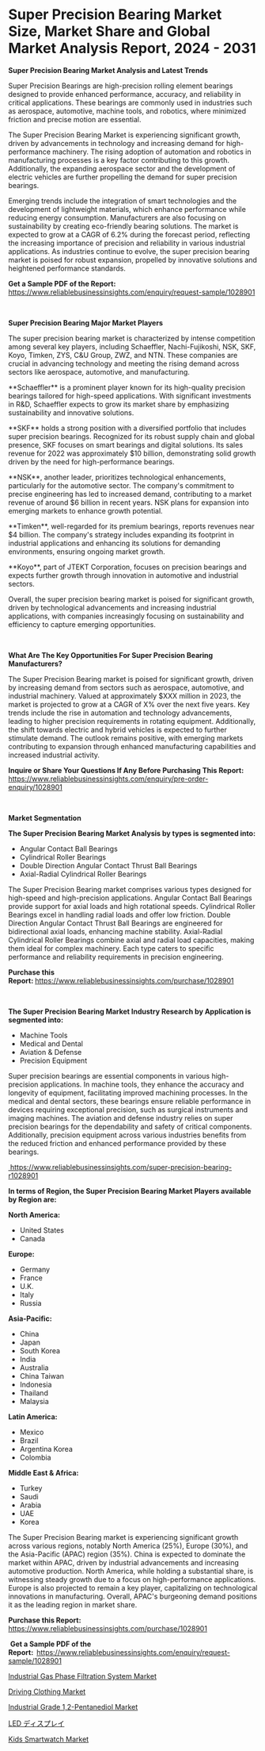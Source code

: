<p><h1>Super Precision Bearing Market Size, Market Share and Global Market Analysis Report, 2024 - 2031</h1></p><p><strong>Super Precision Bearing Market Analysis and Latest Trends</strong></p>
<p><p>Super Precision Bearings are high-precision rolling element bearings designed to provide enhanced performance, accuracy, and reliability in critical applications. These bearings are commonly used in industries such as aerospace, automotive, machine tools, and robotics, where minimized friction and precise motion are essential. </p><p>The Super Precision Bearing Market is experiencing significant growth, driven by advancements in technology and increasing demand for high-performance machinery. The rising adoption of automation and robotics in manufacturing processes is a key factor contributing to this growth. Additionally, the expanding aerospace sector and the development of electric vehicles are further propelling the demand for super precision bearings.</p><p>Emerging trends include the integration of smart technologies and the development of lightweight materials, which enhance performance while reducing energy consumption. Manufacturers are also focusing on sustainability by creating eco-friendly bearing solutions. The market is expected to grow at a CAGR of 6.2% during the forecast period, reflecting the increasing importance of precision and reliability in various industrial applications. As industries continue to evolve, the super precision bearing market is poised for robust expansion, propelled by innovative solutions and heightened performance standards.</p></p>
<p><strong>Get a Sample PDF of the Report:&nbsp;</strong> <a href="https://www.reliablebusinessinsights.com/enquiry/request-sample/1028901">https://www.reliablebusinessinsights.com/enquiry/request-sample/1028901</a></p>
<p>&nbsp;</p>
<p><strong>Super Precision Bearing Major Market Players</strong></p>
<p><p>The super precision bearing market is characterized by intense competition among several key players, including Schaeffler, Nachi-Fujikoshi, NSK, SKF, Koyo, Timken, ZYS, C&U Group, ZWZ, and NTN. These companies are crucial in advancing technology and meeting the rising demand across sectors like aerospace, automotive, and manufacturing.</p><p>**Schaeffler** is a prominent player known for its high-quality precision bearings tailored for high-speed applications. With significant investments in R&D, Schaeffler expects to grow its market share by emphasizing sustainability and innovative solutions.</p><p>**SKF** holds a strong position with a diversified portfolio that includes super precision bearings. Recognized for its robust supply chain and global presence, SKF focuses on smart bearings and digital solutions. Its sales revenue for 2022 was approximately $10 billion, demonstrating solid growth driven by the need for high-performance bearings.</p><p>**NSK**, another leader, prioritizes technological enhancements, particularly for the automotive sector. The company's commitment to precise engineering has led to increased demand, contributing to a market revenue of around $6 billion in recent years. NSK plans for expansion into emerging markets to enhance growth potential.</p><p>**Timken**, well-regarded for its premium bearings, reports revenues near $4 billion. The company's strategy includes expanding its footprint in industrial applications and enhancing its solutions for demanding environments, ensuring ongoing market growth.</p><p>**Koyo**, part of JTEKT Corporation, focuses on precision bearings and expects further growth through innovation in automotive and industrial sectors. </p><p>Overall, the super precision bearing market is poised for significant growth, driven by technological advancements and increasing industrial applications, with companies increasingly focusing on sustainability and efficiency to capture emerging opportunities.</p></p>
<p>&nbsp;</p>
<p><strong>What Are The Key Opportunities For Super Precision Bearing Manufacturers?</strong></p>
<p><p>The Super Precision Bearing market is poised for significant growth, driven by increasing demand from sectors such as aerospace, automotive, and industrial machinery. Valued at approximately $XXX million in 2023, the market is projected to grow at a CAGR of X% over the next five years. Key trends include the rise in automation and technology advancements, leading to higher precision requirements in rotating equipment. Additionally, the shift towards electric and hybrid vehicles is expected to further stimulate demand. The outlook remains positive, with emerging markets contributing to expansion through enhanced manufacturing capabilities and increased industrial activity.</p></p>
<p><strong>Inquire or Share Your Questions If Any Before Purchasing This Report:</strong> <a href="https://www.reliablebusinessinsights.com/enquiry/pre-order-enquiry/1028901">https://www.reliablebusinessinsights.com/enquiry/pre-order-enquiry/1028901</a></p>
<p>&nbsp;</p>
<p><strong>Market Segmentation</strong></p>
<p><strong>The Super Precision Bearing Market Analysis by types is segmented into:</strong></p>
<p><ul><li>Angular Contact Ball Bearings</li><li>Cylindrical Roller Bearings</li><li>Double Direction Angular Contact Thrust Ball Bearings</li><li>Axial-Radial Cylindrical Roller Bearings</li></ul></p>
<p><p>The Super Precision Bearing market comprises various types designed for high-speed and high-precision applications. Angular Contact Ball Bearings provide support for axial loads and high rotational speeds. Cylindrical Roller Bearings excel in handling radial loads and offer low friction. Double Direction Angular Contact Thrust Ball Bearings are engineered for bidirectional axial loads, enhancing machine stability. Axial-Radial Cylindrical Roller Bearings combine axial and radial load capacities, making them ideal for complex machinery. Each type caters to specific performance and reliability requirements in precision engineering.</p></p>
<p><strong>Purchase this Report:&nbsp;</strong><a href="https://www.reliablebusinessinsights.com/purchase/1028901">https://www.reliablebusinessinsights.com/purchase/1028901</a></p>
<p>&nbsp;</p>
<p><strong>The Super Precision Bearing Market Industry Research by Application is segmented into:</strong></p>
<p><ul><li>Machine Tools</li><li>Medical and Dental</li><li>Aviation & Defense</li><li>Precision Equipment</li></ul></p>
<p><p>Super precision bearings are essential components in various high-precision applications. In machine tools, they enhance the accuracy and longevity of equipment, facilitating improved machining processes. In the medical and dental sectors, these bearings ensure reliable performance in devices requiring exceptional precision, such as surgical instruments and imaging machines. The aviation and defense industry relies on super precision bearings for the dependability and safety of critical components. Additionally, precision equipment across various industries benefits from the reduced friction and enhanced performance provided by these bearings.</p></p>
<p><a href="https://www.reliablebusinessinsights.com/super-precision-bearing-r1028901">&nbsp;https://www.reliablebusinessinsights.com/super-precision-bearing-r1028901</a></p>
<p><strong>In terms of Region, the Super Precision Bearing Market Players available by Region are:</strong></p>
<p>
    <p> <strong> North America: </strong>
        <ul>
            <li>United States</li>
            <li>Canada</li>
        </ul>
        </p> 
    <p> <strong> Europe: </strong>
        <ul>
            <li>Germany</li>
            <li>France</li>
            <li>U.K.</li>
            <li>Italy</li>
            <li>Russia</li>
        </ul>
        </p> 
    <p> <strong> Asia-Pacific: </strong>
        <ul>
            <li>China</li>
            <li>Japan</li>
            <li>South Korea</li>
            <li>India</li>
            <li>Australia</li>
            <li>China Taiwan</li>
            <li>Indonesia</li>
            <li>Thailand</li>
            <li>Malaysia</li>
        </ul>
        </p> 
    <p> <strong> Latin America: </strong>
        <ul>
            <li>Mexico</li>
            <li>Brazil</li>
            <li>Argentina Korea</li>
            <li>Colombia</li>
        </ul>
        </p> 
    <p> <strong> Middle East & Africa: </strong>
        <ul>
            <li>Turkey</li>
            <li>Saudi</li>
            <li>Arabia</li>
            <li>UAE</li>
            <li>Korea</li>
        </ul>
    </p>
    </p>
<p><p>The Super Precision Bearing market is experiencing significant growth across various regions, notably North America (25%), Europe (30%), and the Asia-Pacific (APAC) region (35%). China is expected to dominate the market within APAC, driven by industrial advancements and increasing automotive production. North America, while holding a substantial share, is witnessing steady growth due to a focus on high-performance applications. Europe is also projected to remain a key player, capitalizing on technological innovations in manufacturing. Overall, APAC's burgeoning demand positions it as the leading region in market share.</p></p>
<p><strong>Purchase this Report: </strong><a href="https://www.reliablebusinessinsights.com/purchase/1028901">https://www.reliablebusinessinsights.com/purchase/1028901</a></p>
<p>&nbsp;<strong>Get a Sample PDF of the Report:&nbsp;&nbsp;</strong><a href="https://www.reliablebusinessinsights.com/enquiry/request-sample/1028901">https://www.reliablebusinessinsights.com/enquiry/request-sample/1028901</a></p>
<p><strong></strong></p>
<p><p><a href="https://www.linkedin.com/pulse/exploring-industrial-gas-phase-filtration-system-market-yrogc?trackingId=JmNjKTE%2BRB%2F9Eiii4Z47nA%3D%3D">Industrial Gas Phase Filtration System Market</a></p><p><a href="https://www.linkedin.com/pulse/booming-driving-clothing-market-sector-analysis-growth-projections-hdkve?trackingId=c41828CFT9Gsi2nLtlACGw%3D%3D">Driving Clothing Market</a></p><p><a href="https://medium.com/@nathan.skinner8798456/global-market-pulse-trends-and-growth-analysis-in-industrial-grade-1-2-pentanediol-market-4574591fda5f">Industrial Grade 1,2-Pentanediol Market</a></p><p><a href="https://medium.com/@oswaldheman9gu/led%E3%83%87%E3%82%A3%E3%82%B9%E3%83%97%E3%83%AC%E3%82%A4%E5%B8%82%E5%A0%B4%E3%81%AE%E6%88%A6%E7%95%A5%E7%9A%84%E3%82%A4%E3%83%B3%E3%82%B5%E3%82%A4%E3%83%88-led%E3%83%87%E3%82%A3%E3%82%B9%E3%83%97%E3%83%AC%E3%82%A4%E6%A5%AD%E7%95%8C%E3%81%AB%E3%81%8A%E3%81%91%E3%82%8B%E8%A3%BD%E5%93%81%E3%81%AE%E9%80%B2%E5%8C%96%E3%81%A8%E5%B8%82%E5%A0%B4%E3%82%BB%E3%82%B0%E3%83%A1%E3%83%B3%E3%83%86%E3%83%BC%E3%82%B7%E3%83%A7%E3%83%B3-e0b52cec7224">LED ディスプレイ</a></p><p><a href="https://github.com/hrhzhypq19/Market-Research-Report-List-1/blob/main/kids-smartwatch-market.md">Kids Smartwatch Market</a></p></p>
